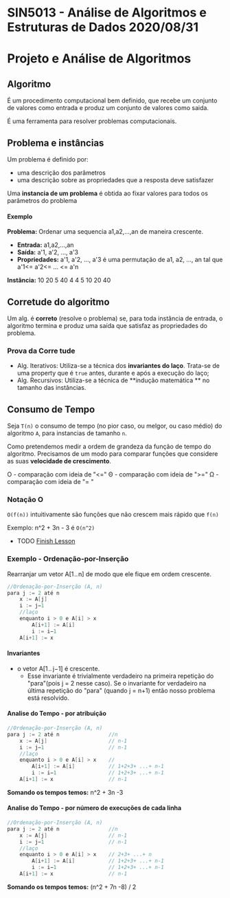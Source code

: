 
# SIN5013 - Análise de Algoritmos e Estruturas de Dados 2020/08/31

# Projeto e Análise de Algoritmos

## Algoritmo
É um procedimento computacional bem definido, que recebe um conjunto de valores como entrada e produz um conjunto de valores como saida.

É uma ferramenta para resolver problemas computacionais.

## Problema e instâncias
Um problema é definido por:
- uma descrição dos parâmetros
- uma descrição sobre as propriedades que a resposta deve satisfazer

Uma **instancia de um problema** é obtida ao fixar valores para todos os parâmetros do problema

#### Exemplo
**Problema:** Ordenar uma sequencia a1,a2,...,an de maneira crescente.
- **Entrada:** a1,a2,...,an
- **Saída:** a'1, a'2, ..., a'3
- **Propriedades:** a'1, a'2, ..., a'3 é uma permutação de a1, a2, ..., an tal que a'1<= a'2<=  ... <= a'n

**Instância:** 10 20 5 40 4
						 4 5 10 20 40
 
## Corretude do algoritmo
Um alg. é **correto** (resolve o problema) se, para toda instância de entrada, o algoritmo termina e produz uma saída que satisfaz as propriedades do problema.

### Prova da Corre tude
- Alg. Iterativos: Utiliza-se a técnica dos **invariantes do laço**. Trata-se de uma property que é `true` antes, durante e após a execução do laço;
- Alg. Recursivos: Utiliza-se a técnica de **indução matemática ** no tamanho das instâncias. 

## Consumo de Tempo
Seja `T(n)` o consumo de tempo (no pior caso, ou melgor, ou caso médio) do algoritmo `A`, para instancias de tamanho `n`.

Como pretendemos medir a ordem de grandeza da função de tempo do algoritmo. Precisamos de um modo para comparar funções que considere as suas **velocidade de crescimento**.

O - comparação com ideia de "<="
Θ -  comparação com ideia de ">=" 
Ω -  comparação com ideia de "= "

### Notação O
`O(f(n))` intuitivamente são funções que não crescem mais rápido que `f(n)`

Exemplo: n^2 + 3n - 3 é  `O(n^2)`


- TODO [Finish Lesson](https://youtu.be/ojCAnD7vrOY?list=PLxI8Can9yAHdNN5fpKWRF8bbLG-2P-0LW&t=717)

### Exemplo - Ordenação-por-Inserção 
Rearranjar um vetor A[1 .. n] de modo que ele fique em ordem crescente.
```java
//Ordenação-por-Inserção (A, n)
para j := 2 até n    
	x := A[j]
	i := j−1
	//laço
	enquanto i > 0 e A[i] > x
		A[i+1] := A[i]
		i := i−1
	A[i+1] := x
```

#### Invariantes
- o vetor A[1 .. j−1] é crescente. 
	- Esse invariante é trivialmente verdadeiro na primeira repetição do "para"(pois j = 2 nesse caso). Se o invariante for verdadeiro na última repetição do "para" (quando j = n+1) então nosso problema está resolvido.

#### Analise do Tempo - por atribuição
```java
//Ordenação-por-Inserção (A, n)
para j := 2 até n                //n   
	x := A[j]					 // n-1
	i := j−1                     // n-1
	//laço
	enquanto i > 0 e A[i] > x    //
		A[i+1] := A[i]           // 1+2+3+ ...+ n-1
		i := i−1                 // 1+2+3+ ...+ n-1
	A[i+1] := x                  // n-1
```

**Somando os tempos temos:** n^2 + 3n -3

#### Analise do Tempo - por número de execuções de cada linha
```java
//Ordenação-por-Inserção (A, n)
para j := 2 até n                //n   
	x := A[j]					 // n-1
	i := j−1                     // n-1
	//laço
	enquanto i > 0 e A[i] > x    // 2+3+ ...+ n
		A[i+1] := A[i]           // 1+2+3+ ...+ n-1
		i := i−1                 // 1+2+3+ ...+ n-1
	A[i+1] := x                  // n-1
```

**Somando os tempos temos:** (n^2 + 7n -8) / 2
